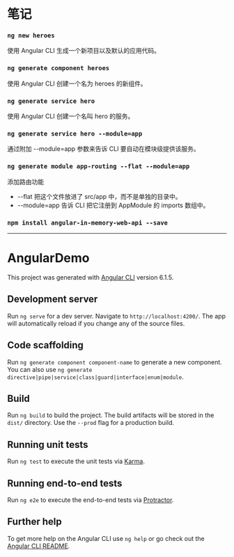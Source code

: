 # 笔记

### `ng new heroes`

使用 Angular CLI 生成一个新项目以及默认的应用代码。

### `ng generate component heroes`

使用 Angular CLI 创建一个名为 heroes 的新组件。

### `ng generate service hero`

使用 Angular CLI 创建一个名叫 hero 的服务。

### `ng generate service hero --module=app`

通过附加 --module=app 参数来告诉 CLI 要自动在模块级提供该服务。

### `ng generate module app-routing --flat --module=app`

添加路由功能

+ --flat 把这个文件放进了 src/app 中，而不是单独的目录中。
+ --module=app 告诉 CLI 把它注册到 AppModule 的 imports 数组中。

### `npm install angular-in-memory-web-api --save`

--------- --------- --------- --------- --------- ---------

# AngularDemo

This project was generated with [Angular CLI](https://github.com/angular/angular-cli) version 6.1.5.

## Development server

Run `ng serve` for a dev server. Navigate to `http://localhost:4200/`. The app will automatically reload if you change any of the source files.

## Code scaffolding

Run `ng generate component component-name` to generate a new component. You can also use `ng generate directive|pipe|service|class|guard|interface|enum|module`.

## Build

Run `ng build` to build the project. The build artifacts will be stored in the `dist/` directory. Use the `--prod` flag for a production build.

## Running unit tests

Run `ng test` to execute the unit tests via [Karma](https://karma-runner.github.io).

## Running end-to-end tests

Run `ng e2e` to execute the end-to-end tests via [Protractor](http://www.protractortest.org/).

## Further help

To get more help on the Angular CLI use `ng help` or go check out the [Angular CLI README](https://github.com/angular/angular-cli/blob/master/README.md).
